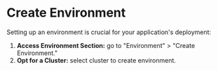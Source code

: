 # Create Environment

Setting up an environment is crucial for your application's deployment:

1. **Access Environment Section:** go to "Environment" > "Create Environment."
2. **Opt for a Cluster:** select cluster to create environment.

<figure><img src="../../.gitbook/assets/Screenshot 2024-05-10 at 6.10.17 PM.png" alt=""><figcaption></figcaption></figure>

